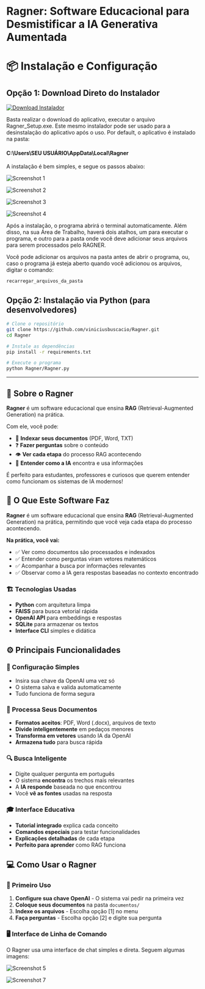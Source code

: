 # Ragner: Software Educacional para Desmistificar a IA Generativa Aumentada 

# 📦 Instalação e Configuração


## Opção 1: Download Direto do Instalador

[![Download Instalador](https://img.shields.io/badge/Download-Ragner_Setup.exe-blue?style=for-the-badge&logo=windows)](installer/Ragner_Setup.exe)

Basta realizar o download do aplicativo, executar o arquivo Ragner_Setup.exe. Este mesmo instalador pode ser usado para a desinstalação do aplicativo após o uso. Por default, o aplicativo é instalado na pasta:
#### C:\Users\SEU USUÁRIO\AppData\Local\Ragner

A instalação é bem simples, e segue os passos abaixo:


![Screenshot 1](installer/screenshots/01.png)

![Screenshot 2](installer/screenshots/02.png)

![Screenshot 3](installer/screenshots/03.png)

![Screenshot 4](installer/screenshots/04.png)

Após a instalação, o programa abrirá o terminal automaticamente. Além disso, na sua Área de Trabalho, haverá dois atalhos, um para executar o programa, e outro para a pasta onde você deve adicionar seus arquivos para serem processados pelo RAGNER.

Você pode adicionar os arquivos na pasta antes de abrir o programa, ou, caso o programa já esteja aberto quando você adicionou os arquivos, digitar o comando:

```bash
recarregar_arquivos_da_pasta
```

## Opção 2: Instalação via Python (para desenvolvedores)

```bash
# Clone o repositório
git clone https://github.com/viniciusbuscacio/Ragner.git
cd Ragner

# Instale as dependências
pip install -r requirements.txt

# Execute o programa
python Ragner/Ragner.py
```

---

## 📖 Sobre o Ragner

**Ragner** é um software educacional que ensina **RAG** (Retrieval-Augmented Generation) na prática.

Com ele, você pode:
- 📄 **Indexar seus documentos** (PDF, Word, TXT)
- ❓ **Fazer perguntas** sobre o conteúdo
- 👁️ **Ver cada etapa** do processo RAG acontecendo
- 🧠 **Entender como a IA** encontra e usa informações

É perfeito para estudantes, professores e curiosos que querem entender como funcionam os sistemas de IA modernos!

## 🎯 O Que Este Software Faz

**Ragner** é um software educacional que ensina **RAG** (Retrieval-Augmented Generation) na prática, permitindo que você veja cada etapa do processo acontecendo.

**Na prática, você vai:**
- ✅ Ver como documentos são processados e indexados
- ✅ Entender como perguntas viram vetores matemáticos
- ✅ Acompanhar a busca por informações relevantes
- ✅ Observar como a IA gera respostas baseadas no contexto encontrado

### 🏗️ Tecnologias Usadas
- **Python** com arquitetura limpa
- **FAISS** para busca vetorial rápida
- **OpenAI API** para embeddings e respostas
- **SQLite** para armazenar os textos
- **Interface CLI** simples e didática

## ⚙️ Principais Funcionalidades

### 🔑 Configuração Simples
- Insira sua chave da OpenAI uma vez só
- O sistema salva e valida automaticamente
- Tudo funciona de forma segura

### 📄 Processa Seus Documentos
- **Formatos aceitos**: PDF, Word (.docx), arquivos de texto
- **Divide inteligentemente** em pedaços menores
- **Transforma em vetores** usando IA da OpenAI
- **Armazena tudo** para busca rápida

### 🔍 Busca Inteligente
- Digite qualquer pergunta em português
- O sistema **encontra** os trechos mais relevantes
- A **IA responde** baseada no que encontrou
- Você **vê as fontes** usadas na resposta

### 🎓 Interface Educativa
- **Tutorial integrado** explica cada conceito
- **Comandos especiais** para testar funcionalidades
- **Explicações detalhadas** de cada etapa
- **Perfeito para aprender** como RAG funciona

## 💻 Como Usar o Ragner

### 🎯 Primeiro Uso
1. **Configure sua chave OpenAI** - O sistema vai pedir na primeira vez
2. **Coloque seus documentos** na pasta `documentos/` 
3. **Indexe os arquivos** - Escolha opção [1] no menu
4. **Faça perguntas** - Escolha opção [2] e digite sua pergunta

### 🖥️ Interface de Linha de Comando
O Ragner usa uma interface de chat simples e direta. Seguem algumas imagens:

![Screenshot 5](installer/screenshots/05.png)

![Screenshot 7](installer/screenshots/07.png)
